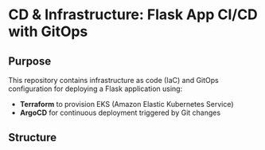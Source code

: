 # CD & Infrastructure: Flask App CI/CD with GitOps

## Purpose

This repository contains infrastructure as code (IaC) and GitOps configuration for deploying a Flask application using:

- **Terraform** to provision EKS (Amazon Elastic Kubernetes Service)
- **ArgoCD** for continuous deployment triggered by Git changes

## Structure

